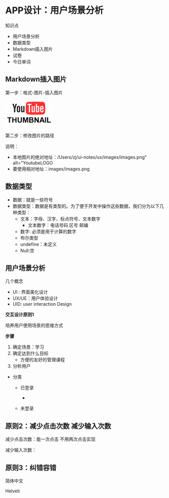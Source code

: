 # APP设计：用户场景分析

知识点

- 用户场景分析
- 数据类型
- Markdown插入图片
- 试卷
- 今日单词

## Markdown插入图片

第一步：格式-图片-插入图片

<img src="images/images.png" alt="YoutubeLOGO" style="zoom:50%;" />

第二步：修改图片的路径

说明：

- 本地图片的绝对地址：/Users/zj/ui-notes/ux/images/images.png" alt="YoutubeLOGO
- 要使用相对地址：images/images.png

## 数据类型

- 数据：就是一些符号
- 数据类型：数据是有类型的。为了便于开发中操作这些数据，我们分为以下几种类型：
  - 文本：字母、汉字、标点符号、文本数字
    - 文本数字：电话号码  区号  邮编
  - 数字: 必须是用于计算的数字
  - 布尔类型
  - undefine：未定义
  - Null:空

## 用户场景分析

几个概念

- UI : 界面美化设计
- UX/UE：用户体验设计
- UID: user interaction Design

**交互设计原则1**

培养用户使用场景的思维方式

**步骤**

1. 确定场景：学习
2. 确定达到什么目标
   - 方便的友好的管理课程
3. 分析用户

- 分类
  - 已登录
    
    - 
    
  - 未登录
  
    

## 原则2：减少点击次数 减少输入次数

减少点击次数：能一次点击 不用两次点击实现

减少输入次数：



## 原则3：纠错容错



简体中文

Helveti



